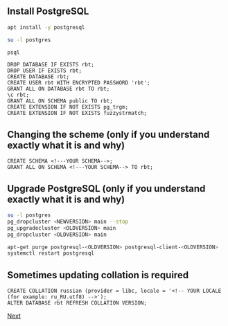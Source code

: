 ## Install PostgreSQL

```bash
apt install -y postgresql
```

```bash
su -l postgres
```

```bash
psql
```

```postgresql
DROP DATABASE IF EXISTS rbt;
DROP USER IF EXISTS rbt;
CREATE DATABASE rbt;
CREATE USER rbt WITH ENCRYPTED PASSWORD 'rbt';
GRANT ALL ON DATABASE rbt TO rbt;
\c rbt;
GRANT ALL ON SCHEMA public TO rbt;
CREATE EXTENSION IF NOT EXISTS pg_trgm;
CREATE EXTENSION IF NOT EXISTS fuzzystrmatch;
```

## Changing the scheme (only if you understand exactly what it is and why)

```postgresql
CREATE SCHEMA <!---YOUR SCHEMA-->;
GRANT ALL ON SCHEMA <!---YOUR SCHEMA--> TO rbt;
```

## Upgrade PostgreSQL (only if you understand exactly what it is and why)

```bash
su -l postgres
pg_dropcluster <NEWVERSION> main --stop
pg_upgradecluster <OLDVERSION> main
pg_dropcluster <OLDVERSION> main
```

```bash
apt-get purge postgresql-<OLDVERSION> postgresql-client-<OLDVERSION>
systemctl restart postgresql
```

## Sometimes updating collation is required

```postgresql
CREATE COLLATION russian (provider = libc, locale = '<!-- YOUR LOCALE (for example: ru_RU.utf8) -->');
ALTER DATABASE rbt REFRESH COLLATION VERSION;
```

[Next](04.bouncer.md)
